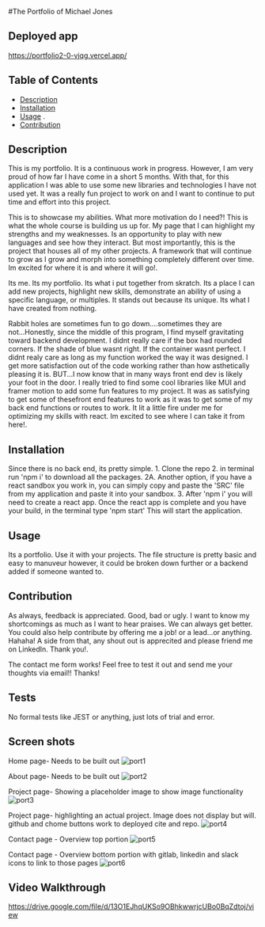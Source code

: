   #The Portfolio of Michael Jones

  ## Deployed app

  https://portfolio2-0-vjqg.vercel.app/
  

  ## Table of Contents

  * [Description](#description)
  * [Installation](#installation)
  * [Usage](#usage)
  .
  * [Contribution](#contribution)
  
  ## Description 

  This is my portfolio. It is a continuous work in progress. However, I am very proud of how far I have come in a short 5 months.  With that, for this application I was able to use some new libraries and technologies I have not used yet. It was a really fun project to work on and I want to continue to put time and effort into this project. 

  This is to showcase my abilities. What more motivation do I need?! This is what the whole course is building us up for. My page that I can highlight my strengths and my weaknesses. Is an opportunity to play with new languages and see how they interact. But most importantly, this is the project that houses all of my other projects. A framework that will continue to grow as I grow and morph into something completely different over time. Im excited for where it is and where it will go!.

  Its me. Its my portfolio. Its what i put together from skratch. Its a place I can add new projects, highlight new skills, demonstrate an ability of using a specific language, or multiples. It stands out because its unique. Its what I have created from nothing. 

  Rabbit holes are sometimes fun to go down....sometimes they are not...Honestly, since the middle of this program, I find myself gravitating toward backend development. I didnt really care if the box had rounded corners. If the shade of blue wasnt right. If the container wasnt perfect. I didnt realy care as long as my function worked the way it was designed. I get more satisfaction out of the code working rather than how asthetically pleasing it is. BUT...I now know that in many ways front end dev is likely your foot in the door. I really tried to find some cool libraries like MUI and framer motion to add some fun features to my project. It was as satisfying to get some of thesefront end features to work as it was to get some of my back end functions or routes to work. It lit a little fire under me for optimizing my skills with react. Im excited to see where I can take it from here!.

 

  ## Installation
  Since there is no back end, its pretty simple. 1. Clone the repo 2. in terminal run 'npm i' to download all the packages. 2A. Another option, if you have a react sandbox you work in, you can simply copy and paste the 'SRC' file from my application and paste it into your sandbox. 3.  After 'npm i' you will need to create a react app. Once the react app is complete and you have your build, in the terminal type 'npm start' This will start the application.

  ## Usage

  Its a portfolio. Use it with your projects. The file structure is pretty basic and easy to manuveur however, it could be broken down further or a backend added if someone wanted to. 

  ## Contribution

  As always, feedback is appreciated. Good, bad or ugly. I want to know my shortcomings as much as I want to hear praises. We can always get better. You could also help contribute by offering me a job! or a lead...or anything. Hahaha! A side from that, any shout out is apprecited and please friend me on LinkedIn. Thank you!.

  The contact me form works! Feel free to test it out and send me your thoughts via email!! Thanks!

  ## Tests

  No formal tests like JEST or anything, just lots of trial and error. 

  ## Screen shots
  
  Home page- Needs to be built out
  ![port1](https://user-images.githubusercontent.com/97492542/191790761-1052c88b-085e-47a4-aeec-d1153cefda46.png)

  About page- Needs to be built out
  ![port2](https://user-images.githubusercontent.com/97492542/191790767-9114b9ed-cd9c-4ea8-bcba-0132a6c0dbee.png)

  Project page- Showing a placeholder image to show image functionality
  ![port3](https://user-images.githubusercontent.com/97492542/191790770-2914bb4f-cca0-4e80-a137-1f22f8dc9546.png)

  Project page- highlighting an actual project. Image does not display but will. github and chome buttons work to deployed cite and repo. 
  ![port4](https://user-images.githubusercontent.com/97492542/191790773-6789b0cb-34a4-4e22-9c56-9d35372cac23.png)

  Contact page - Overview top portion
  ![port5](https://user-images.githubusercontent.com/97492542/191790775-7ba35e04-cd5b-4c15-aa64-aa3d5a1ca834.png)

  Contact page - Overview bottom portion with gitlab, linkedin and slack icons to link to those pages
  ![port6](https://user-images.githubusercontent.com/97492542/191790780-be3074bc-73d9-4fe9-81f5-ccb05c9922c2.png)



  ## Video Walkthrough

  https://drive.google.com/file/d/13O1EJhqUKSo9OBhkwwrjcUBo0BqZdtoj/view



  

